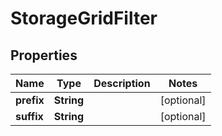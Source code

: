 

# StorageGridFilter

## Properties

Name | Type | Description | Notes
------------ | ------------- | ------------- | -------------
**prefix** | **String** |  |  [optional]
**suffix** | **String** |  |  [optional]



